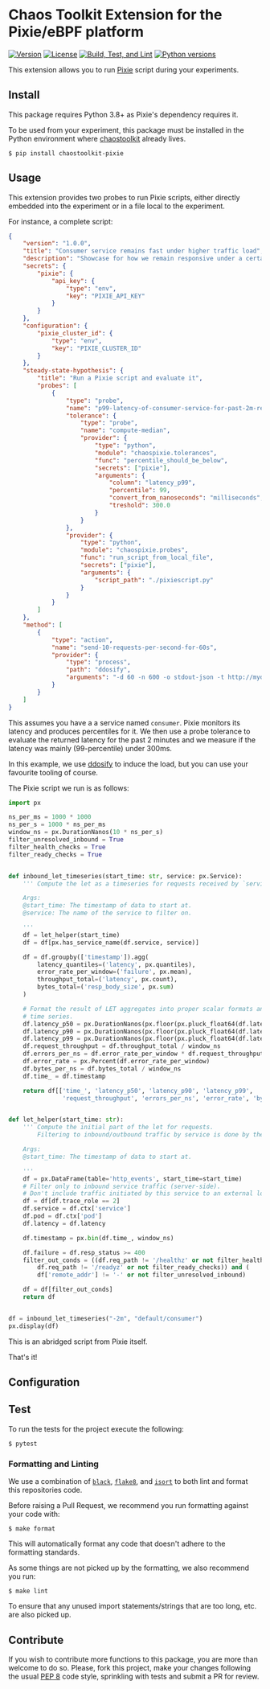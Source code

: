 # Chaos Toolkit Extension for the Pixie/eBPF platform

[![Version](https://img.shields.io/pypi/v/chaostoolkit-pixie.svg)](https://img.shields.io/pypi/v/chaostoolkit-pixie.svg)
[![License](https://img.shields.io/pypi/l/chaostoolkit-pixie.svg)](https://img.shields.io/pypi/l/chaostoolkit-pixie.svg)
[![Build, Test, and Lint](https://github.com/chaostoolkit-incubator/chaostoolkit-pixie/actions/workflows/build.yaml/badge.svg)](https://github.com/chaostoolkit-incubator/chaostoolkit-pixie/actions/workflows/build.yaml)
[![Python versions](https://img.shields.io/pypi/pyversions/chaostoolkit-pixie.svg)](https://www.python.org/)

This extension allows you to run [Pixie](https://px.dev/) script during your
experiments.

## Install

This package requires Python 3.8+ as Pixie's dependency requires it.

To be used from your experiment, this package must be installed in the Python
environment where [chaostoolkit][] already lives.

[chaostoolkit]: https://github.com/chaostoolkit/chaostoolkit

```
$ pip install chaostoolkit-pixie
```

## Usage

This extension provides two probes to run Pixie scripts, either directly
embedded into the experiment or in a file local to the experiment.

For instance, a complete script:

```json
{
    "version": "1.0.0",
    "title": "Consumer service remains fast under higher traffic load",
    "description": "Showcase for how we remain responsive under a certain load. This should help us figure how many replicas we should run",
    "secrets": {
        "pixie": {
            "api_key": {
                "type": "env",
                "key": "PIXIE_API_KEY"
            }
        }
    },
    "configuration": {
        "pixie_cluster_id": {
            "type": "env",
            "key": "PIXIE_CLUSTER_ID"
        }
    },
    "steady-state-hypothesis": {
        "title": "Run a Pixie script and evaluate it",
        "probes": [
            {
                "type": "probe",
                "name": "p99-latency-of-consumer-service-for-past-2m-remained-under-300ms",
                "tolerance": {
                    "type": "probe",
                    "name": "compute-median",
                    "provider": {
                        "type": "python",
                        "module": "chaospixie.tolerances",
                        "func": "percentile_should_be_below",
                        "secrets": ["pixie"],
                        "arguments": {
                            "column": "latency_p99",
                            "percentile": 99,
                            "convert_from_nanoseconds": "milliseconds",
                            "treshold": 300.0
                        }
                    }
                },
                "provider": {
                    "type": "python",
                    "module": "chaospixie.probes",
                    "func": "run_script_from_local_file",
                    "secrets": ["pixie"],
                    "arguments": {
                        "script_path": "./pixiescript.py"
                    }
                }
            }
        ]
    },
    "method": [
        {
            "type": "action",
            "name": "send-10-requests-per-second-for-60s",
            "provider": {
                "type": "process",
                "path": "ddosify",
                "arguments": "-d 60 -n 600 -o stdout-json -t http://mydomain.com/consumer"
            }
        }
    ]
}
```

This assumes you have a a service named `consumer`. Pixie monitors its
latency and produces percentiles for it. We then use a probe tolerance to
evaluate the returned latency for the past 2 minutes and we measure if the
latency was mainly (99-percentile) under 300ms.

In this example, we use [ddosify](https://github.com/ddosify/ddosify) to
induce the load, but you can use your favourite tooling of course.

The Pixie script we run is as follows:

```python
import px

ns_per_ms = 1000 * 1000
ns_per_s = 1000 * ns_per_ms
window_ns = px.DurationNanos(10 * ns_per_s)
filter_unresolved_inbound = True
filter_health_checks = True
filter_ready_checks = True


def inbound_let_timeseries(start_time: str, service: px.Service):
    ''' Compute the let as a timeseries for requests received by `service`.

    Args:
    @start_time: The timestamp of data to start at.
    @service: The name of the service to filter on.

    '''
    df = let_helper(start_time)
    df = df[px.has_service_name(df.service, service)]

    df = df.groupby(['timestamp']).agg(
        latency_quantiles=('latency', px.quantiles),
        error_rate_per_window=('failure', px.mean),
        throughput_total=('latency', px.count),
        bytes_total=('resp_body_size', px.sum)
    )

    # Format the result of LET aggregates into proper scalar formats and
    # time series.
    df.latency_p50 = px.DurationNanos(px.floor(px.pluck_float64(df.latency_quantiles, 'p50')))
    df.latency_p90 = px.DurationNanos(px.floor(px.pluck_float64(df.latency_quantiles, 'p90')))
    df.latency_p99 = px.DurationNanos(px.floor(px.pluck_float64(df.latency_quantiles, 'p99')))
    df.request_throughput = df.throughput_total / window_ns
    df.errors_per_ns = df.error_rate_per_window * df.request_throughput / px.DurationNanos(1)
    df.error_rate = px.Percent(df.error_rate_per_window)
    df.bytes_per_ns = df.bytes_total / window_ns
    df.time_ = df.timestamp

    return df[['time_', 'latency_p50', 'latency_p90', 'latency_p99',
               'request_throughput', 'errors_per_ns', 'error_rate', 'bytes_per_ns']]


def let_helper(start_time: str):
    ''' Compute the initial part of the let for requests.
        Filtering to inbound/outbound traffic by service is done by the calling function.

    Args:
    @start_time: The timestamp of data to start at.

    '''
    df = px.DataFrame(table='http_events', start_time=start_time)
    # Filter only to inbound service traffic (server-side).
    # Don't include traffic initiated by this service to an external location.
    df = df[df.trace_role == 2]
    df.service = df.ctx['service']
    df.pod = df.ctx['pod']
    df.latency = df.latency

    df.timestamp = px.bin(df.time_, window_ns)

    df.failure = df.resp_status >= 400
    filter_out_conds = ((df.req_path != '/healthz' or not filter_health_checks) and (
        df.req_path != '/readyz' or not filter_ready_checks)) and (
        df['remote_addr'] != '-' or not filter_unresolved_inbound)

    df = df[filter_out_conds]
    return df


df = inbound_let_timeseries("-2m", "default/consumer")
px.display(df)
```

This is an abridged script from Pixie itself.

That's it!

## Configuration

<Specify any extra configuration your extension relies on here>

## Test

To run the tests for the project execute the following:

```
$ pytest
```

### Formatting and Linting

We use a combination of [`black`][black], [`flake8`][flake8], and [`isort`][isort]
to both lint and format this repositories code.

[black]: https://github.com/psf/black
[flake8]: https://github.com/PyCQA/flake8
[isort]: https://github.com/PyCQA/isort

Before raising a Pull Request, we recommend you run formatting against your
code with:

```console
$ make format
```

This will automatically format any code that doesn't adhere to the formatting
standards.

As some things are not picked up by the formatting, we also recommend you run:

```console
$ make lint
```

To ensure that any unused import statements/strings that are too long, etc.
are also picked up.

## Contribute

If you wish to contribute more functions to this package, you are more than
welcome to do so. Please, fork this project, make your changes following the
usual [PEP 8][pep8] code style, sprinkling with tests and submit a PR for
review.

[pep8]: https://pycodestyle.readthedocs.io/en/latest/
